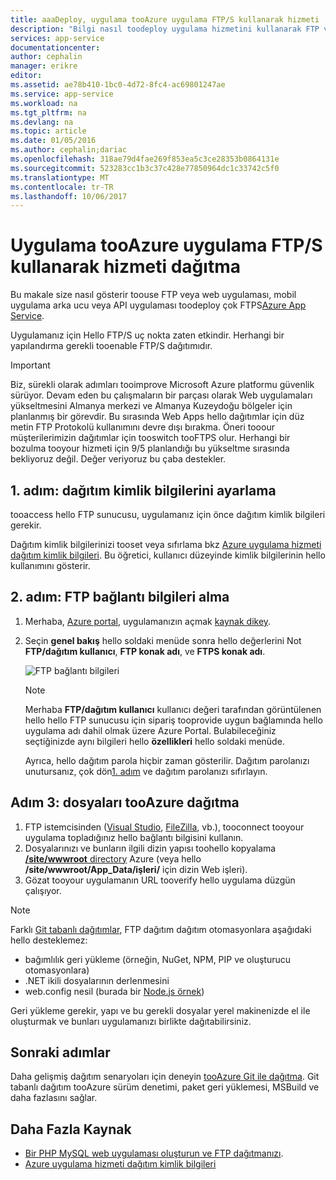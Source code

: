 ```yaml
---
title: aaaDeploy, uygulama tooAzure uygulama FTP/S kullanarak hizmeti | Microsoft Docs
description: "Bilgi nasıl toodeploy uygulama hizmetini kullanarak FTP veya FTPS, uygulama tooAzure."
services: app-service
documentationcenter: 
author: cephalin
manager: erikre
editor: 
ms.assetid: ae78b410-1bc0-4d72-8fc4-ac69801247ae
ms.service: app-service
ms.workload: na
ms.tgt_pltfrm: na
ms.devlang: na
ms.topic: article
ms.date: 01/05/2016
ms.author: cephalin;dariac
ms.openlocfilehash: 318ae79d4fae269f853ea5c3ce28353b0864131e
ms.sourcegitcommit: 523283cc1b3c37c428e77850964dc1c33742c5f0
ms.translationtype: MT
ms.contentlocale: tr-TR
ms.lasthandoff: 10/06/2017
---
```

# <a name="deploy-your-app-tooazure-app-service-using-ftps"></a>Uygulama tooAzure uygulama FTP/S kullanarak hizmeti dağıtma

Bu makale size nasıl gösterir toouse FTP veya web uygulaması, mobil uygulama arka ucu veya API uygulaması toodeploy çok FTPS[Azure App Service](http://go.microsoft.com/fwlink/?LinkId=529714).

Uygulamanız için Hello FTP/S uç nokta zaten etkindir. Herhangi bir yapılandırma gerekli tooenable FTP/S dağıtımıdır.

> [!IMPORTANT]
> Biz, sürekli olarak adımları tooimprove Microsoft Azure platformu güvenlik sürüyor. Devam eden bu çalışmaların bir parçası olarak Web uygulamaları yükseltmesini Almanya merkezi ve Almanya Kuzeydoğu bölgeler için planlanmış bir görevdir. Bu sırasında Web Apps hello dağıtımlar için düz metin FTP Protokolü kullanımını devre dışı bırakma. Öneri tooour müşterilerimizin dağıtımlar için tooswitch tooFTPS olur. Herhangi bir bozulma tooyour hizmeti için 9/5 planlandığı bu yükseltme sırasında bekliyoruz değil. Değer veriyoruz bu çaba destekler.

<a name="step1"></a>
## <a name="step-1-set-deployment-credentials"></a>1. adım: dağıtım kimlik bilgilerini ayarlama

tooaccess hello FTP sunucusu, uygulamanız için önce dağıtım kimlik bilgileri gerekir. 

Dağıtım kimlik bilgilerinizi tooset veya sıfırlama bkz [Azure uygulama hizmeti dağıtım kimlik bilgileri](app-service-deployment-credentials.md). Bu öğretici, kullanıcı düzeyinde kimlik bilgilerinin hello kullanımını gösterir.

## <a name="step-2-get-ftp-connection-information"></a>2. adım: FTP bağlantı bilgileri alma

1. Merhaba, [Azure portal](https://portal.azure.com), uygulamanızın açmak [kaynak dikey](../azure-resource-manager/resource-group-portal.md#manage-resources).
2. Seçin **genel bakış** hello soldaki menüde sonra hello değerlerini Not **FTP/dağıtım kullanıcı**, **FTP konak adı**, ve **FTPS konak adı**. 

    ![FTP bağlantı bilgileri](./media/web-sites-deploy/FTP-Connection-Info.PNG)

    > [!NOTE]
    > Merhaba **FTP/dağıtım kullanıcı** kullanıcı değeri tarafından görüntülenen hello hello FTP sunucusu için sipariş tooprovide uygun bağlamında hello uygulama adı dahil olmak üzere Azure Portal.
    > Bulabileceğiniz seçtiğinizde aynı bilgileri hello **özellikleri** hello soldaki menüde. 
    >
    > Ayrıca, hello dağıtım parola hiçbir zaman gösterilir. Dağıtım parolanızı unutursanız, çok dön[1. adım](#step1) ve dağıtım parolanızı sıfırlayın.
    >
    >

## <a name="step-3-deploy-files-tooazure"></a>Adım 3: dosyaları tooAzure dağıtma

1. FTP istemcisinden ([Visual Studio](https://www.visualstudio.com/vs/community/), [FileZilla](https://filezilla-project.org/download.php?type=client), vb.), tooconnect tooyour uygulama topladığınız hello bağlantı bilgisini kullanın.
3. Dosyalarınızı ve bunların ilgili dizin yapısı toohello kopyalama [ **/site/wwwroot** directory](https://github.com/projectkudu/kudu/wiki/File-structure-on-azure) Azure (veya hello **/site/wwwroot/App_Data/işleri/** için dizin Web işleri).
4. Gözat tooyour uygulamanın URL tooverify hello uygulama düzgün çalışıyor. 

> [!NOTE] 
> Farklı [Git tabanlı dağıtımlar](app-service-deploy-local-git.md), FTP dağıtım dağıtım otomasyonlara aşağıdaki hello desteklemez: 
>
> - bağımlılık geri yükleme (örneğin, NuGet, NPM, PIP ve oluşturucu otomasyonlara)
> - .NET ikili dosyalarının derlenmesini
> - web.config nesil (burada bir [Node.js örnek](https://github.com/projectkudu/kudu/wiki/Using-a-custom-web.config-for-Node-apps))
> 
> Geri yükleme gerekir, yapı ve bu gerekli dosyalar yerel makinenizde el ile oluşturmak ve bunları uygulamanızı birlikte dağıtabilirsiniz.
>
>

## <a name="next-steps"></a>Sonraki adımlar

Daha gelişmiş dağıtım senaryoları için deneyin [tooAzure Git ile dağıtma](app-service-deploy-local-git.md). Git tabanlı dağıtım tooAzure sürüm denetimi, paket geri yüklemesi, MSBuild ve daha fazlasını sağlar.

## <a name="more-resources"></a>Daha Fazla Kaynak

* [Bir PHP MySQL web uygulaması oluşturun ve FTP dağıtmanızı](web-sites-php-mysql-deploy-use-ftp.md).
* [Azure uygulama hizmeti dağıtım kimlik bilgileri](app-service-deploy-ftp.md)
